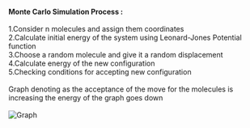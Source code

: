 <strong>Monte Carlo Simulation Process : </strong>
<br>
<br>
1.Consider n molecules and assign them coordinates
<br>
2.Calculate initial energy of the system using Leonard-Jones Potential function
<br>
3.Choose a random molecule and give it a random displacement
<br>
4.Calculate energy of the new configuration 
<br>
5.Checking conditions for accepting new configuration
<br>
<br>
Graph denoting as the acceptance of the move for the molecules is increasing the energy of the graph goes down
<br>
<br>
![Graph](https://github.com/bhalotia05/molecular-simulation-cpp/assets/145834222/abcbe612-486d-4e2d-b3bc-981421efc201)
